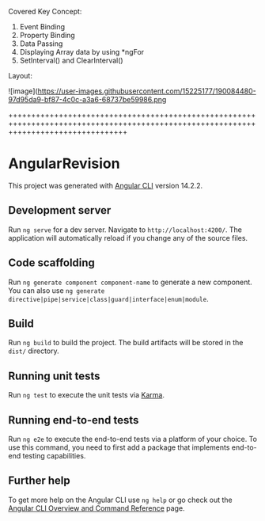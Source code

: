 Covered Key Concept:
 1. Event Binding
 2. Property Binding
 3. Data Passing
 4. Displaying Array data by using *ngFor
 5. SetInterval() and ClearInterval()
 
Layout:

![image](https://user-images.githubusercontent.com/15225177/190084480-97d95da9-bf87-4c0c-a3a6-68737be59986.png


++++++++++++++++++++++++++++++++++++++++++++++++++++++++++++++++++++++++++++++++++++++++++++++++++++++++++++++++++++++++++++++++++++++
# AngularRevision

This project was generated with [Angular CLI](https://github.com/angular/angular-cli) version 14.2.2.

## Development server

Run `ng serve` for a dev server. Navigate to `http://localhost:4200/`. The application will automatically reload if you change any of the source files.

## Code scaffolding

Run `ng generate component component-name` to generate a new component. You can also use `ng generate directive|pipe|service|class|guard|interface|enum|module`.

## Build

Run `ng build` to build the project. The build artifacts will be stored in the `dist/` directory.

## Running unit tests

Run `ng test` to execute the unit tests via [Karma](https://karma-runner.github.io).

## Running end-to-end tests

Run `ng e2e` to execute the end-to-end tests via a platform of your choice. To use this command, you need to first add a package that implements end-to-end testing capabilities.

## Further help

To get more help on the Angular CLI use `ng help` or go check out the [Angular CLI Overview and Command Reference](https://angular.io/cli) page.
